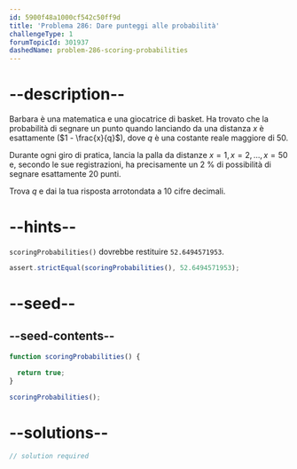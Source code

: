 ```yaml
---
id: 5900f48a1000cf542c50ff9d
title: 'Problema 286: Dare punteggi alle probabilità'
challengeType: 1
forumTopicId: 301937
dashedName: problem-286-scoring-probabilities
---
```


# --description--

Barbara è una matematica e una giocatrice di basket. Ha trovato che la probabilità di segnare un punto quando lanciando da una distanza $x$ è esattamente ($1 - \frac{x}{q}$), dove $q$ è una costante reale maggiore di 50.

Durante ogni giro di pratica, lancia la palla da distanze $x = 1, x = 2, \ldots, x = 50$ e, secondo le sue registrazioni, ha precisamente un 2 % di possibilità di segnare esattamente 20 punti.

Trova $q$ e dai la tua risposta arrotondata a 10 cifre decimali.

# --hints--

`scoringProbabilities()` dovrebbe restituire `52.6494571953`.

```js
assert.strictEqual(scoringProbabilities(), 52.6494571953);
```

# --seed--

## --seed-contents--

```js
function scoringProbabilities() {

  return true;
}

scoringProbabilities();
```

# --solutions--

```js
// solution required
```
